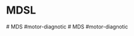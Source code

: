 # MDSL
#   M D S  
 # m o t o r - d i a g n o t i c  
 #   M D S  
 # m o t o r - d i a g n o t i c  
 